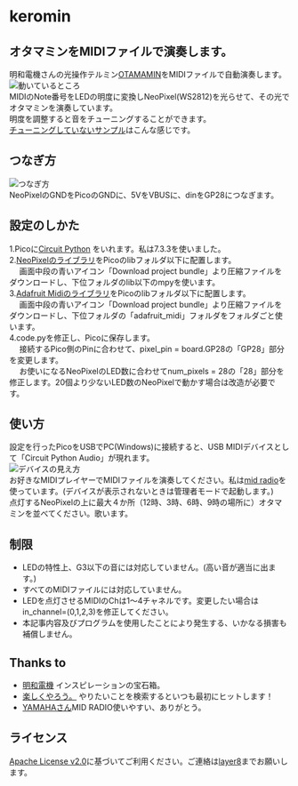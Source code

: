 # keromin
## オタマミンをMIDIファイルで演奏します。
明和電機さんの光操作テルミン[OTAMAMIN](https://www.maywadenki.com/news/otamamin/)をMIDIファイルで自動演奏します。<BR>
![動いているところ](https://user-images.githubusercontent.com/111331376/209469582-38ec4a31-d50f-46d0-b875-d93cf964b1ad.png)<BR>
MIDIのNote番号をLEDの明度に変換しNeoPixel(WS2812)を光らせて、その光でオタマミンを演奏しています。<BR>
明度を調整すると音をチューニングすることができます。<BR>
[チューニングしていないサンプル](https://twitter.com/layer812/status/1606994241691213826)はこんな感じです。<br>
## つなぎ方
![つなぎ方](https://user-images.githubusercontent.com/111331376/209469383-a9894deb-25db-4bc3-97f0-7f5101352df0.png)<BR>
NeoPixelのGNDをPicoのGNDに、5VをVBUSに、dinをGP28につなぎます。<BR>
## 設定のしかた
 1.Picoに[Circuit Python](https://circuitpython.org/board/raspberry_pi_pico/) をいれます。私は7.3.3を使いました。<BR>
 2.[NeoPixelのライブラリ](https://learn.adafruit.com/circuitpython-essentials/circuitpython-neopixel)をPicoのlibフォルダ以下に配置します。<BR>
 　 画面中段の青いアイコン「Download project bundle」より圧縮ファイルをダウンロードし、下位フォルダのlib以下のmpyを使います。<BR>
 3.[Adafruit Midiのライブラリ](https://learn.adafruit.com/grand-central-usb-midi-controller-in-circuitpython/code-usb-midi-in-circuitpython)をPicoのlibフォルダ以下に配置します。<BR>
 　 画面中段の青いアイコン「Download project bundle」より圧縮ファイルをダウンロードし、下位フォルダの「adafruit_midi」フォルダをフォルダごと使います。<BR>
 4.code.pyを修正し、Picoに保存します。<BR>
 　 接続するPico側のPinに合わせて、pixel_pin = board.GP28の「GP28」部分を変更します。<BR>
 　 お使いになるNeoPixelのLED数に合わせてnum_pixels = 28の「28」部分を修正します。20個より少ないLED数のNeoPixelで動かす場合は改造が必要です。<BR>
## 使い方
設定を行ったPicoをUSBでPC(Windows)に接続すると、USB MIDIデバイスとして「Circuit Python Audio」が現れます。<BR>
![デバイスの見え方](https://user-images.githubusercontent.com/111331376/209470443-88edd61b-821b-4d68-b8c4-f85fc5867476.png)<BR>
お好きなMIDIプレイヤーでMIDIファイルを演奏してください。私は[mid radio](https://download.music-eclub.com/)を使っています。(デバイスが表示されないときは管理者モードで起動します。)<BR>
点灯するNeoPixelの上に最大４か所（12時、3時、6時、9時の場所に）オタマミンを並べてください。歌います。<BR>
## 制限
 - LEDの特性上、G3以下の音には対応していません。(高い音が適当に出ます。)
 - すべてのMIDIファイルには対応していません。
 - LEDを点灯させるMIDIのChは1～4チャネルです。変更したい場合はin_channel=(0,1,2,3)を修正してください。
 - 本記事内容及びプログラムを使用したことにより発生する、いかなる損害も補償しません。

## Thanks to
 - [明和電機](https://www.maywadenki.com/news/otamamin/) インスピレーションの宝石箱。
 - [楽しくやろう。](https://blog.boochow.com/) やりたいことを検索するといつも最初にヒットします！
 - [YAMAHAさん](https://download.music-eclub.com/)MID RADIO使いやすい、ありがとう。

## ライセンス
 [Apache License v2.0](http://www.apache.org/licenses/LICENSE-2.0)に基づいてご利用ください。ご連絡は[layer8](https://twitter.com/layer812)までお願いします。
